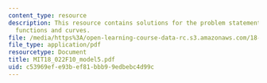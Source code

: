```yaml
---
content_type: resource
description: This resource contains solutions for the problem statements related to
  functions and curves.
file: /media/https%3A/open-learning-course-data-rc.s3.amazonaws.com/18-022-calculus-of-several-variables-fall-2010/c53969efe93bef81bbb99edbebc4d99c_MIT18_022F10_model5.pdf
file_type: application/pdf
resourcetype: Document
title: MIT18_022F10_model5.pdf
uid: c53969ef-e93b-ef81-bbb9-9edbebc4d99c
---
```


